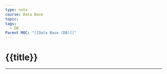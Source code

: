 ```yaml
---
type: nota
course: Data Base
topic: 
tags:
  - DB
Parent MOC: "[[Data Base (DB)]]"
---
```


# {{title}}
---
